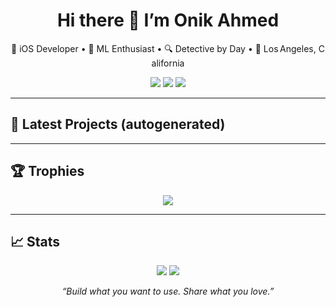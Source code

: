 <h1 align="center">Hi there 👋 I’m Onik Ahmed</h1>
<p align="center">
  🚀 iOS Developer • 🧠 ML Enthusiast • 🔍 Detective by Day • 📍 Los Angeles, California
</p>

<p align="center">
  <a href="https://github.com/onikahmed"><img src="https://img.shields.io/github/followers/onikahmed?label=GitHub&style=social"></a>
  <a href="https://www.linkedin.com/in/onikahmed"><img src="https://img.shields.io/badge/LinkedIn-0077B5?style=flat&logo=linkedin&logoColor=white"></a>
  <a href="mailto:onikahmedonikahmed@hotmail.com"><img src="https://img.shields.io/badge/Email-D14836?style=flat&logo=gmail&logoColor=white"></a>
</p>

---

## 🚀 Latest Projects (autogenerated)

<!-- latest_projects starts -->
<!-- latest_projects ends -->

---

## 🏆 Trophies
<p align="center">
  <img src="https://github-profile-trophy.vercel.app/?username=onikahmed&theme=flat&title=Repositories,Stars,Commits,PullRequest,Issues" />
</p>

---

## 📈 Stats
<p align="center">
  <img src="https://github-readme-stats.vercel.app/api?username=onikahmed&show_icons=true&theme=react" />
  <img src="https://github-readme-streak-stats.herokuapp.com/?user=onikahmed&theme=react" />
</p>

<p align="center"><em>“Build what you want to use. Share what you love.”</em></p>
